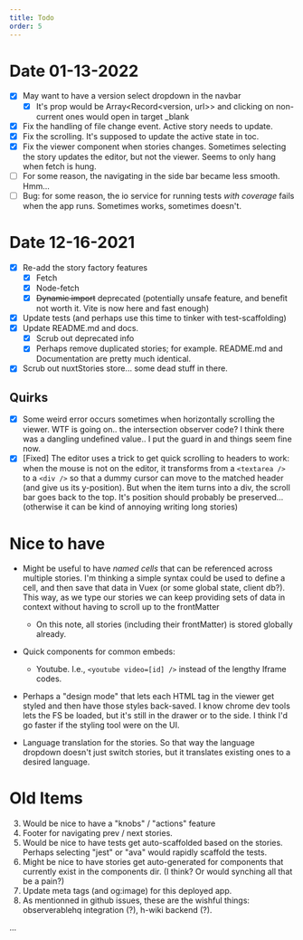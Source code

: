 ```yaml
---
title: Todo
order: 5
---
```


# Date 01-13-2022
* [x] May want to have a version select dropdown in the navbar
  - [x] It's prop would be Array<Record<version, url>> and clicking on non-current ones would open in target _blank
* [x] Fix the handling of file change event. Active story needs to update.
* [x] Fix the scrolling. It's supposed to update the active state in toc.
* [x] Fix the viewer component when stories changes. Sometimes selecting the story updates the editor, but not the viewer. Seems to only hang when fetch is hung.
* [ ] For some reason, the navigating in the side bar became less smooth. Hmm...
* [ ] Bug: for some reason, the io service for running tests *with coverage* fails when the app runs. Sometimes works, sometimes doesn't.

# Date 12-16-2021

* [x] Re-add the story factory features
  - [x] Fetch
  - [x] Node-fetch
  - [x] ~~Dynamic import~~ deprecated (potentially unsafe feature, and benefit not worth it. Vite is now here and fast enough)
* [x] Update tests (and perhaps use this time to tinker with test-scaffolding)
* [x] Update README.md and docs. 
  * [x] Scrub out deprecated info
  * [x] Perhaps remove duplicated stories; for example. README.md and Documentation are pretty much identical. 
* [x] Scrub out nuxtStories store... some dead stuff in there.

## Quirks
* [x] Some weird error occurs sometimes when horizontally scrolling the viewer. WTF is going on.. the intersection observer code? I think there was a dangling undefined value.. I put the guard in and things seem fine now.
* [x] [Fixed] The editor uses a trick to get quick scrolling to headers to work: when the mouse is not on the editor, it transforms from a `<textarea />` to a `<div />` so that a dummy cursor can move to the matched header (and give us its y-position). But when the item turns into a div, the scroll bar goes back to the top. It's position should probably be preserved...(otherwise it can be kind of annoying writing long stories)

# Nice to have 

* Might be useful to have *named cells* that can be referenced across multiple stories. I'm thinking a simple syntax could be used to define a cell, and then save that data in Vuex (or some global state, client db?). This way, as we type our stories we can keep providing sets of data in context without having to scroll up to the frontMatter
  - On this note, all stories (including their frontMatter) is stored globally already. 

* Quick components for common embeds:
  - Youtube. I.e., `<youtube video=[id] />` instead of the lengthy Iframe codes.
* Perhaps a "design mode" that lets each HTML tag in the viewer get styled and then have those styles back-saved. I know chrome dev tools lets the FS be loaded, but it's still in the drawer or to the side. I think I'd go faster if the styling tool were on the UI. 
* Language translation for the stories. So that way the language dropdown doesn't just switch stories, but it translates existing ones to a desired language.

# Old Items

3. Would be nice to have a "knobs" / "actions" feature 
4. Footer for navigating prev / next stories.
5. Would be nice to have tests get auto-scaffolded based on the stories. Perhaps selecting "jest" or "ava" would rapidly scaffold the tests.
6. Might be nice to have stories get auto-generated for components that currently exist in the components dir. (I think? Or would synching all that be a pain?)
7. Update meta tags (and og:image) for this deployed app.
8. As mentionned in github issues, these are the wishful things: observerablehq integration (?), h-wiki backend (?).

...
